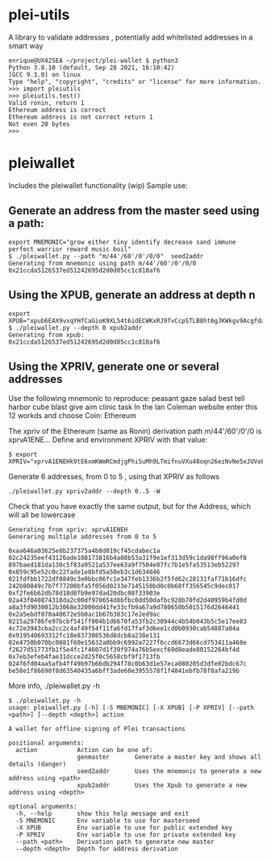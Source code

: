 # plei-utils
A library to validate addresses , potentially add whitelisted addresses in a smart way

```
enrique@UX425EA ~/project/plei-wallet $ python3
Python 3.8.10 (default, Sep 28 2021, 16:10:42) 
[GCC 9.3.0] on linux
Type "help", "copyright", "credits" or "license" for more information.
>>> import pleiutils
>>> pleiutils.test()
Valid ronin, return 1
Ethereum address is correct
Ethereum address is not correct return 1
Not even 20 bytes
>>>
```
# pleiwallet
Includes the pleiwallet functionality (wip)
Sample use:

## Generate an address from the master seed using a path:
```
export MNEMONIC="grow either tiny identify decrease sand immune perfect warrior reward music boil"
$ ./pleiwallet.py --path "m/44'/60'/0'/0/0"  seed2addr
Generating from mnemonic using path m/44'/60'/0'/0/0
0x21ccda5126537ed51242695d2d0d05cc1c818af6
```

## Using the XPUB, generate an address at depth n 
```
export XPUB="xpub6EAX9vxqYHfCaGioK9XL54t6idECWKxRJ9TvCcpSTLB8ht6gJKWkgv9AcgfdaVLbLsZehC6UyAc2hs4wkWpaokXm5UmD2Uz7kRqVGh4mLW6"
$ ./pleiwallet.py --depth 0 xpub2addr
Generating from xpub:
0x21ccda5126537ed51242695d2d0d05cc1c818af6
```

## Using the XPRIV, generate one or several addresses
Use the following mnemonic to reproduce: peasant gaze salad best tell harbor cube blast give aim clinic task
In the Ian Coleman website enter this 12 workds and choose Coin: Ethereum

The xpriv of the Ethereum (same as Ronin) derivation path m/44'/60'/0'/0 is xprvA1ENE... 
Define and environment XPRIV with that value:

```
$ export XPRIV="xprvA1ENEHk9tE6xmKWmRCmdjgPhiSuMh9LTmifnuVXu48oqn26ezNvNe5xJUVoF6fFBcUkRuTiTaU3uCpszxGJbYRKapEibjrek9btnHzLppbr"
```

Generate 6 addresses, from 0 to 5 , using that XPRIV as follows
```
./pleiwallet.py xpriv2addr --depth 0..5 -W
```
Check that you have exactly the same output, but for the Address, which will all be lowercase
```
Generating from xpriv: xprvA1ENEH
Generaring multiple addresses from 0 to 5

0xaa646a03625e8b237375a4b8d019cf45cdabec1a      02c24235eef43126ade108173816b4a08b53a31f9e1ef313d59c1da98ff96a0ef8      897baed181da130c5f83a9521a537ee63a9f7504e07fc7b1e5fa53513eb52297
0x859c95e52c0c22fade1e8bfd5a58eb3c1d634846      021fdfbb1722df0849c3e0bbc06fc1e347feb1336b2f5fd62c28131faf71b16dfc      242b80849c7b7f77200bfa5f056d0233e7145150bd0c0b68ff356545c9dec017
0xf2fe6b62db78d18d8fb9e97dad20dbc08f33903e      02a43f040874318da2c00df970654d8bfbc0dd50dafbc928b70fd2d40959b4fd0d      a8a3fd9030012b3068e32000dd41fe33cfb9a67a9d780650b5015176d2646441
0x2a5ebdf070a40672e5b0ac1b67b383c17e2ed9ac      0215a29786fe97bcbf541ff004b1d6670fa53fb2c30944c4b54b043b5c5e17ee83      4c72e3943cba2cc2c4af49f54f11fa6fd17faf3d6ee1cd0b0930cab54887a04a
0x919540693312fc18e837308536d8dcb8a238e131      02e4750b070bc0881f60e15632a0bb9c6992a7227f6ccd6673d66cd753411a468e      f2627d51773fb1f5e4fc1f4607d1f39f974a76b5eecf69d8eade80152264bf4d
0x7eb3efeb4fae31dcce2d25f0c5658cbf9f1713fb      024f6fd04aa5afb4ff49b97b66db294f78c0b63d1e57eca080205d3dfe02bdc67c      be58e1f86690f8d63540435a6bff3ade60e3955578f1f4841ebfb78f8afa219b
```

More info, ./pleiwallet.py -h
```
$ ./pleiwallet.py -h
usage: pleiwallet.py [-h] [-S MNEMONIC] [-X XPUB] [-P XPRIV] [--path <path>] [--depth <depth>] action

A wallet for offline signing of Plei transactions

positional arguments:
  action           Action can be one of: 
                   genmaster       Generate a master key and shows all details (danger) 
                   seed2addr       Uses the mnemonic to generate a new address using <path>
                   xpub2addr       Uses the Xpub to generate a new address using <depth>

optional arguments:
  -h, --help       show this help message and exit
  -S MNEMONIC      Env variable to use for masterseed
  -X XPUB          Env variable to use for public extended key
  -P XPRIV         Env variable to use for private extended key
  --path <path>    Derivation path to generate new master
  --depth <depth>  Depth for address derivation
```



